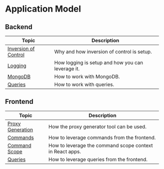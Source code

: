 # Application Model

## Backend

| Topic | Description |
| ------- | ----------- |
| [Inversion of Control](./application-model/ioc.md) | Why and how inversion of control is setup. |
| [Logging](./application-model/logging.md) | How logging is setup and how you can leverage it. |
| [MongoDB](./application-model/mongodb.md) | How to work with MongoDB. |
| [Queries](./application-model/cqrs/queries.md) | How to work with queries. |

## Frontend

| Topic | Description |
| ----- | ----------- |
| [Proxy Generation](./application-model/frontend/cqrs/proxy-generation.md) | How the proxy generator tool can be used. |
| [Commands](./application-model/frontend/cqrs/commands.md) | How to leverage commands from the frontend. |
| [Command Scope](./application-model/frontend/cqrs/command-scope.md) | How to leverage the command scope context in React apps. |
| [Queries](./application-model/frontend/cqrs/queries.md) | How to leverage queries from the frontend. |
